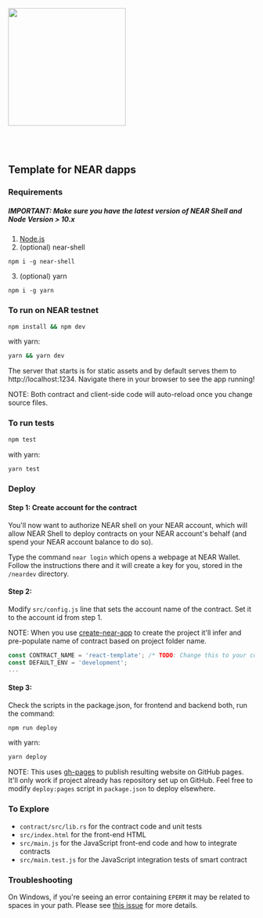 <br />
<br />

<p>
<img src="https://near.org/wp-content/themes/near-19/assets/img/logo.svg?t=1553011311" width="240">
</p>

<br />
<br />

## Template for NEAR dapps
### Requirements
##### IMPORTANT: Make sure you have the latest version of NEAR Shell and Node Version > 10.x 

1. [Node.js](https://nodejs.org/en/download/package-manager/)
2. (optional) near-shell

```
npm i -g near-shell
```
3. (optional) yarn
```
npm i -g yarn
```
### To run on NEAR testnet

```bash
npm install && npm dev
```

with yarn:

```bash
yarn && yarn dev
```

The server that starts is for static assets and by default serves them to http://localhost:1234. Navigate there in your browser to see the app running!

NOTE: Both contract and client-side code will auto-reload once you change source files.

### To run tests

```bash
npm test
```

with yarn:

```bash
yarn test
```

### Deploy

#### Step 1: Create account for the contract

You'll now want to authorize NEAR shell on your NEAR account, which will allow NEAR Shell to deploy contracts on your NEAR account's behalf \(and spend your NEAR account balance to do so\).

Type the command `near login` which opens a webpage at NEAR Wallet. Follow the instructions there and it will create a key for you, stored in the `/neardev` directory.

#### Step 2:

Modify `src/config.js` line that sets the account name of the contract. Set it to the account id from step 1.

NOTE: When you use [create-near-app](https://github.com/nearprotocol/create-near-app) to create the project it'll infer and pre-populate name of contract based on project folder name.

```javascript
const CONTRACT_NAME = 'react-template'; /* TODO: Change this to your contract's name! */
const DEFAULT_ENV = 'development';
...
```

#### Step 3:

Check the scripts in the package.json, for frontend and backend both, run the command:

```bash
npm run deploy
```

with yarn:

```bash
yarn deploy
```

NOTE: This uses [gh-pages](https://github.com/tschaub/gh-pages) to publish resulting website on GitHub pages. It'll only work if project already has repository set up on GitHub. Feel free to modify `deploy:pages` script in `package.json` to deploy elsewhere.

### To Explore

- `contract/src/lib.rs` for the contract code and unit tests
- `src/index.html` for the front-end HTML
- `src/main.js` for the JavaScript front-end code and how to integrate contracts
- `src/main.test.js` for the JavaScript integration tests of smart contract

### Troubleshooting

On Windows, if you're seeing an error containing `EPERM` it may be related to spaces in your path. Please see [this issue](https://github.com/zkat/npx/issues/209) for more details.
